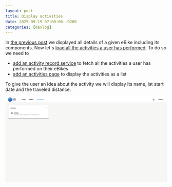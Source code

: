 ```yaml
---
layout: post
title: Display activities
date: 2025-09-19 07:00:00 -0200
categories: [devlog]
---
```


In [the previous post](https://open-ebike.github.io/devlog/2025/09/18/display-ebike-details.html) we displayed all details of a given eBike including its components.
Now let's [load all the activities a user has performed](https://github.com/open-ebike/open-ebike-frontend/issues/5). To do so we need to

* [add an activity record service](https://github.com/open-ebike/open-ebike-frontend/commit/73baccff0ff2344d685cd01eb87ee7e1414f8cf8) to fetch all the activities a user has performed on their eBikes
* [add an activities page](https://github.com/open-ebike/open-ebike-frontend/commit/13faba02fbcb5a923b084a803773e509d7c645db) to display the activities as a list

To give the user an idea about the activity we will display its name, ist start date and the traveled distance.  

![web-app-activities.png](/assets/2025-09-19/web-app-activities.png)
